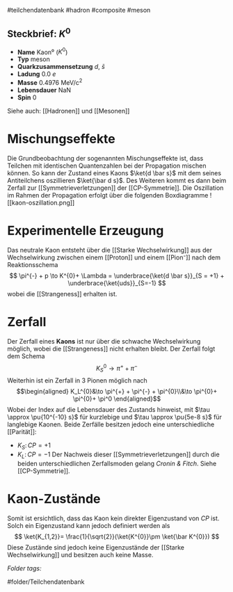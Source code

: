 #teilchendatenbank  #hadron  #composite  #meson 
## Steckbrief: $K^0$


- **Name** Kaon⁰ ($K^0$)
- **Typ** meson
- **Quarkzusammensetzung** $d$, $\bar{s}$
- **Ladung** 0.0 $e$
- **Masse** 0.4976 MeV/c$^2$
- **Lebensdauer** NaN
- **Spin** 0



Siehe auch:  [[Hadronen]] und [[Mesonen]]

# Mischungseffekte
Die Grundbeobachtung der sogenannten Mischungseffekte ist, dass Teilchen mit identischen Quantenzahlen bei der Propagation mischen können. So kann der Zustand eines Kaons $\ket{d \bar s}$ mit dem seines Antiteilchens oszillieren $\ket{\bar d s}$. Des Weiteren kommt es dann beim Zerfall zur [[Symmetrieverletzungen]] der  [[CP-Symmetrie]]. Die Oszillation im Rahmen der Propagation erfolgt über die folgenden Boxdiagramme
![[kaon-oszillation.png]]



# Experimentelle Erzeugung
Das neutrale Kaon entsteht über die [[Starke Wechselwirkung]] aus der Wechselwirkung zwischen einem [[Proton]] und einem [[Pion⁻]] nach dem Reaktionsschema
$$
\pi^{-} + p \to K^{0}+ \Lambda = \underbrace{\ket{d \bar s}}_{S = +1} + \underbrace{\ket{uds}}_{S=-1}
$$
wobei die [[Strangeness]] erhalten ist.

# Zerfall
Der Zerfall eines **Kaons** ist nur über die schwache Wechselwirkung möglich, wobei die [[Strangeness]] nicht erhalten bleibt. Der Zerfall folgt dem Schema
$$
K_S^{0}\to \pi^{+} + \pi^{-}
$$
Weiterhin ist ein Zerfall in 3 Pionen möglich nach
$$\begin{aligned}
K_L^{0}&\to \pi^{+} + \pi^{-} + \pi^{0}\\&\to \pi^{0}+ \pi^{0}+ \pi^0
\end{aligned}$$
Wobei der Index auf die Lebensdauer des Zustands hinweist, mit $\tau \approx \pu{10^{-10} s}$ für kurzlebige und $\tau \approx \pu{5e-8 s}$ für langlebige Kaonen. Beide Zerfälle besitzen jedoch eine unterschiedliche [[Parität]]:
- $K_S:\,CP=+1$
- $K_L:\,CP=-1$
Der Nachweis dieser [[Symmetrieverletzungen]] durch die beiden unterschiedlichen Zerfallsmoden gelang *Cronin & Fitch*. Siehe [[CP-Symmetrie]].

# Kaon-Zustände
Somit ist ersichtlich, dass das Kaon kein direkter Eigenzustand von $CP$ ist. Solch ein Eigenzustand kann jedoch definiert werden als
$$
\ket{K_{1,2}}= \frac{1}{\sqrt{2}}(\ket{K^{0}}\pm \ket{\bar K^{0}})
$$
Diese Zustände sind jedoch keine Eigenzustände der [[Starke Wechselwirkung]] und besitzen auch keine Masse.


 *Folder tags:*

#folder/Teilchendatenbank